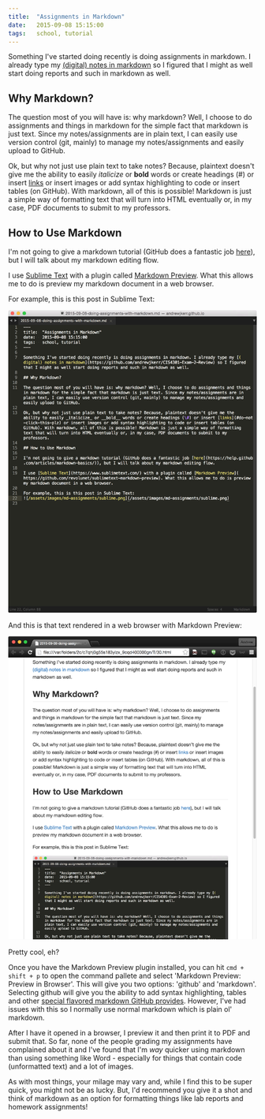 ```yaml
---
title:  "Assignments in Markdown"
date:   2015-09-08 15:15:00
tags:   school, tutorial
---
```


Something I've started doing recently is doing assignments in markdown. I already type my [(digital) notes in markdown](https://github.com/andrewjkerr/CIS4301-Exam-2-Review) so I figured that I might as well start doing reports and such in markdown as well.

## Why Markdown?

The question most of you will have is: why markdown? Well, I choose to do assignments and things in markdown for the simple fact that markdown is just text. Since my notes/assignments are in plain text, I can easily use version control (git, mainly) to manage my notes/assignments and easily upload to GitHub.

Ok, but why not just use plain text to take notes? Because, plaintext doesn't give me the ability to easily _italicize_ or __bold__ words or create headings (\#) or insert [links](#do-not-click-this-plz) or insert images or add syntax highlighting to code or insert tables (on GitHub). With markdown, all of this is possible! Markdown is just a simple way of formatting text that will turn into HTML eventually or, in my case, PDF documents to submit to my professors.

## How to Use Markdown

I'm not going to give a markdown tutorial (GitHub does a fantastic job [here](https://help.github.com/articles/markdown-basics/)), but I will talk about my markdown editing flow.

I use [Sublime Text](https://www.sublimetext.com/) with a plugin called [Markdown Preview](https://github.com/revolunet/sublimetext-markdown-preview). What this allows me to do is preview my markdown document in a web browser.

For example, this is this post in Sublime Text:

![../assets/images/md-assignments/sublime.png](/assets/images/md-assignments/sublime.png)

And this is that text rendered in a web browser with Markdown Preview:

![../assets/images/md-assignments/md-preview.png](/assets/images/md-assignments/md-preview.png)

Pretty cool, eh?

Once you have the Markdown Preview plugin installed, you can hit `cmd + shift + p` to open the command pallete and select 'Markdown Preview: Preview in Browser'. This will give you two options: 'github' and 'markdown'. Selecting github will give you the ability to add syntax highlighting, tables and other [special flavored markdown GitHub provides](https://help.github.com/articles/github-flavored-markdown/). However, I've had issues with this so I normally use normal markdown which is plain ol' markdown.

After I have it opened in a browser, I preview it and then print it to PDF and submit that. So far, none of the people grading my assignments have complained about it and I've found that I'm _way_ quicker using markdown than using something like Word - especially for things that contain code (unformatted text) and a lot of images.

As with most things, your milage may vary and, while I find this to be super quick, you might not be as lucky. But, I'd recommend you give it a shot and think of markdown as an option for formatting things like lab reports and homework assignments!
